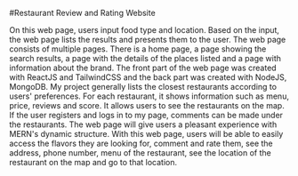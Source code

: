 
#Restaurant Review and Rating Website

On this web page, users input food type and location. Based on the input, the web page lists the results and presents them to the user.
The web page consists of multiple pages. There is a home page, a page showing the search results, a page with the details of the places listed and a page with information about the brand. The front part of the web page was created with ReactJS and TailwindCSS and the back part was created with NodeJS, MongoDB. My project generally lists the closest restaurants according to users' preferences. For each restaurant, it shows information such as menu, price, reviews and score. It allows users to see the restaurants on the map. If the user registers and logs in to my page, comments can be made under the restaurants.
The web page will give users a pleasant experience with MERN's dynamic structure. With this web page, users will be able to easily access the flavors they are looking for, comment and rate them, see the address, phone number, menu of the restaurant, see the location of the restaurant on the map and go to that location.
